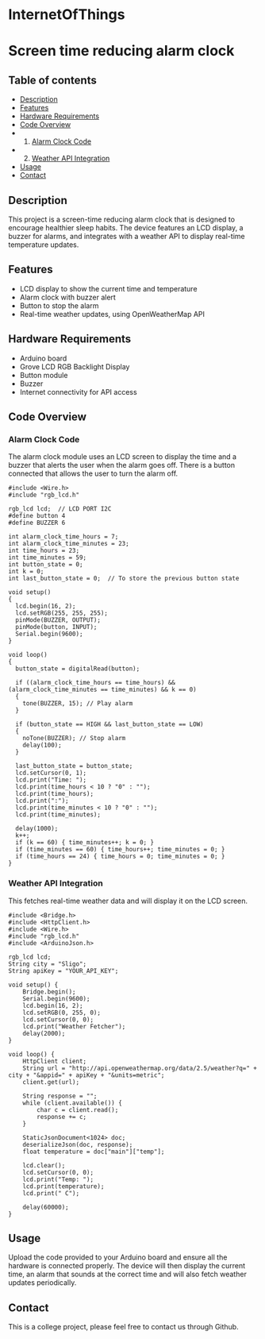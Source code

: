 # InternetOfThings
# Screen time reducing alarm clock
## Table of contents
* [Description](#Description)
* [Features](#Features)
* [Hardware Requirements](#Hardware-Requirements)
* [Code Overview](#Code-Overview)
* 1. [Alarm Clock Code](#Alarm-Clock-Code)
* 2. [Weather API Integration](#Weather-API-Integration)
* [Usage](#Usage)
* [Contact](#Contact)
  
## Description
This project is a screen-time reducing alarm clock that is designed to encourage healthier sleep habits. The device features an LCD display, a buzzer for alarms, and integrates with a weather API to display real-time temperature updates.
## Features
* LCD display to show the current time and temperature
* Alarm clock with buzzer alert
* Button to stop the alarm
* Real-time weather updates, using OpenWeatherMap API
## Hardware Requirements
* Arduino board
* Grove LCD RGB Backlight Display
* Button module
* Buzzer
* Internet connectivity for API access
## Code Overview
### Alarm Clock Code
The alarm clock module uses an LCD screen to display the time and a buzzer that alerts the user when the alarm goes off. There is a button connected that allows the user to turn the alarm off.
```
#include <Wire.h>
#include "rgb_lcd.h"

rgb_lcd lcd;  // LCD PORT I2C
#define button 4    
#define BUZZER 6  

int alarm_clock_time_hours = 7;
int alarm_clock_time_minutes = 23;
int time_hours = 23;
int time_minutes = 59;
int button_state = 0;  
int k = 0;
int last_button_state = 0;  // To store the previous button state

void setup()
{
  lcd.begin(16, 2);
  lcd.setRGB(255, 255, 255);
  pinMode(BUZZER, OUTPUT);
  pinMode(button, INPUT);
  Serial.begin(9600);
}

void loop()
{
  button_state = digitalRead(button);

  if ((alarm_clock_time_hours == time_hours) && (alarm_clock_time_minutes == time_minutes) && k == 0)
  {
    tone(BUZZER, 15); // Play alarm
  }

  if (button_state == HIGH && last_button_state == LOW)
  {
    noTone(BUZZER); // Stop alarm
    delay(100);
  }

  last_button_state = button_state;
  lcd.setCursor(0, 1);
  lcd.print("Time: ");  
  lcd.print(time_hours < 10 ? "0" : "");
  lcd.print(time_hours);  
  lcd.print(":");
  lcd.print(time_minutes < 10 ? "0" : "");
  lcd.print(time_minutes);

  delay(1000);
  k++;
  if (k == 60) { time_minutes++; k = 0; }
  if (time_minutes == 60) { time_hours++; time_minutes = 0; }
  if (time_hours == 24) { time_hours = 0; time_minutes = 0; }
}
```
### Weather API Integration
This fetches real-time weather data and will display it on the LCD screen.
```
#include <Bridge.h>
#include <HttpClient.h>
#include <Wire.h>
#include "rgb_lcd.h"
#include <ArduinoJson.h>

rgb_lcd lcd;
String city = "Sligo";
String apiKey = "YOUR_API_KEY";

void setup() {
    Bridge.begin();
    Serial.begin(9600);
    lcd.begin(16, 2);
    lcd.setRGB(0, 255, 0);
    lcd.setCursor(0, 0);
    lcd.print("Weather Fetcher");
    delay(2000);
}

void loop() {
    HttpClient client;
    String url = "http://api.openweathermap.org/data/2.5/weather?q=" + city + "&appid=" + apiKey + "&units=metric";
    client.get(url);

    String response = "";
    while (client.available()) {
        char c = client.read();
        response += c;
    }

    StaticJsonDocument<1024> doc;
    deserializeJson(doc, response);
    float temperature = doc["main"]["temp"];

    lcd.clear();
    lcd.setCursor(0, 0);
    lcd.print("Temp: ");
    lcd.print(temperature);
    lcd.print(" C");
    
    delay(60000);
}
```
## Usage
Upload the code provided to your Arduino board and ensure all the hardware is connected properly. The device will then display the current time, an alarm that sounds at the correct time and will also fetch weather updates periodically.
## Contact
This is a college project, please feel free to contact us through Github.
